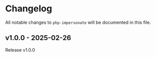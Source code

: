 # Changelog

All notable changes to `php-impersonate` will be documented in this file.

## v1.0.0 - 2025-02-26

Release v1.0.0
